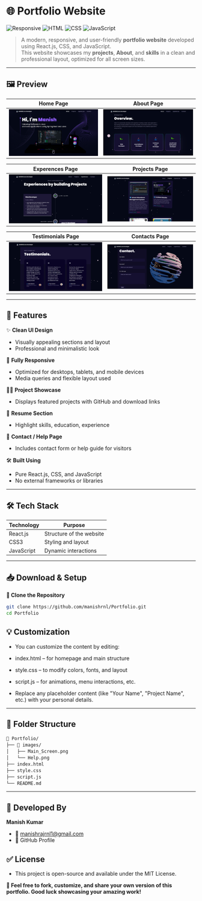 # 🌐 Portfolio Website

![Responsive](https://img.shields.io/badge/Responsive-Design-007BFF?style=for-the-badge)
![HTML](https://img.shields.io/badge/HTML-5-orange?style=for-the-badge)
![CSS](https://img.shields.io/badge/CSS-3-blue?style=for-the-badge)
![JavaScript](https://img.shields.io/badge/JavaScript-ES6-yellow?style=for-the-badge)

> A modern, responsive, and user-friendly **portfolio website** developed using React.js, CSS, and JavaScript.  
> This website showcases my **projects**, **About**, and **skills** in a clean and professional layout, optimized for all screen sizes.

---

## 🖼️ Preview

| Home Page | About Page |
|-----------|-----------|
| ![Main](Images/Portfolio-Home.png) | ![Help](Images/Portfolio-About.png) |

| Experences Page | Projects Page |
|-----------|-----------|
| ![Main](Images/Portfoli-Experiences.png) | ![Help](Images/Portfolio-Projects.png) |

| Testimonials Page | Contacts Page |
|-----------|-----------|
| ![Main](Images/Portfolio-Testimonials.png) | ![Help](Images/Portfolio-Contact.png) |

---

## 🚀 Features

✨ **Clean UI Design**  
- Visually appealing sections and layout  
- Professional and minimalistic look

📱 **Fully Responsive**  
- Optimized for desktops, tablets, and mobile devices  
- Media queries and flexible layout used

🧑‍💻 **Project Showcase**  
- Displays featured projects with GitHub and download links

📄 **Resume Section**  
- Highlight skills, education, experience

📧 **Contact / Help Page**  
- Includes contact form or help guide for visitors

🛠 **Built Using**  
- Pure React.js, CSS, and JavaScript  
- No external frameworks or libraries

---

## 🛠️ Tech Stack

| Technology | Purpose                  |
|------------|--------------------------|
| React.js   | Structure of the website |
| CSS3       | Styling and layout       |
| JavaScript | Dynamic interactions     |

---

## 📥 Download & Setup

**🔗 Clone the Repository**

```bash
git clone https://github.com/manishrnl/Portfolio.git
cd Portfolio

```

## 💡 Customization
- You can customize the content by editing:

- index.html – for homepage and main structure

- style.css – to modify colors, fonts, and layout

- script.js – for animations, menu interactions, etc.

- Replace any placeholder content (like "Your Name", "Project Name", etc.) with your personal details.

---

## 📌 Folder Structure
```bash
📁 Portfolio/
├── 📁 images/
│   ├── Main_Screen.png
│   └── Help.png
├── index.html
├── style.css
├── script.js
└── README.md
```
---

## 👤 Developed By
**Manish Kumar**
- 📧 manishrajrnl1@gmail.com
- 🔗 GitHub Profile

## ✅ License
- This project is open-source and available under the MIT License.

**📢 Feel free to fork, customize, and share your own version of this portfolio. Good luck showcasing your amazing work!**
